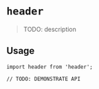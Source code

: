 # `header`

> TODO: description

## Usage

```
import header from 'header';

// TODO: DEMONSTRATE API
```
